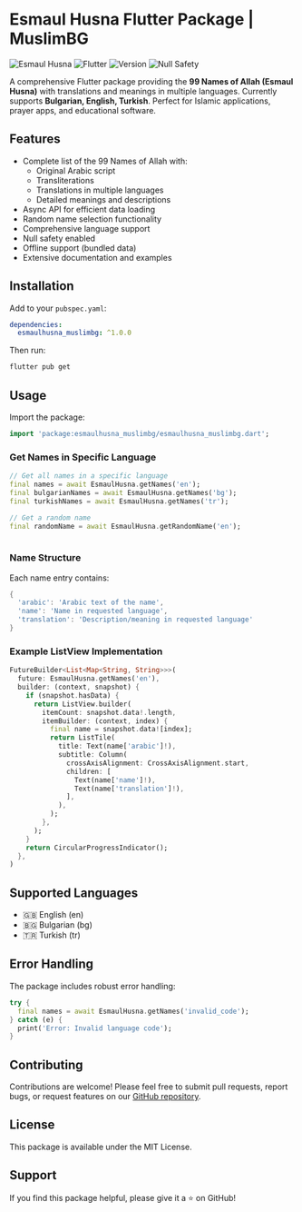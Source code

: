 # Esmaul Husna Flutter Package | MuslimBG 

![Esmaul Husna](https://img.shields.io/badge/Esmaul%20Husna-99%20Names-blue)
![Flutter](https://img.shields.io/badge/Flutter-Package-blue)
![Version](https://img.shields.io/badge/version-0.0.5-green)
![Null Safety](https://img.shields.io/badge/null%20safety-enabled-green)

A comprehensive Flutter package providing the **99 Names of Allah (Esmaul Husna)** with translations and meanings in multiple languages. Currently supports **Bulgarian, English, Turkish**. Perfect for Islamic applications, prayer apps, and educational software.

## Features

- Complete list of the 99 Names of Allah with:
  - Original Arabic script
  - Transliterations
  - Translations in multiple languages
  - Detailed meanings and descriptions
- Async API for efficient data loading
- Random name selection functionality
- Comprehensive language support
- Null safety enabled
- Offline support (bundled data)
- Extensive documentation and examples

## Installation

Add to your `pubspec.yaml`:

```yaml
dependencies:
  esmaulhusna_muslimbg: ^1.0.0
```

Then run:

```bash
flutter pub get
```

## Usage

Import the package:

```dart
import 'package:esmaulhusna_muslimbg/esmaulhusna_muslimbg.dart';
```

### Get Names in Specific Language

```dart
// Get all names in a specific language
final names = await EsmaulHusna.getNames('en');
final bulgarianNames = await EsmaulHusna.getNames('bg');
final turkishNames = await EsmaulHusna.getNames('tr');

// Get a random name
final randomName = await EsmaulHusna.getRandomName('en');
 
```

### Name Structure

Each name entry contains:

```dart
{
  'arabic': 'Arabic text of the name',
  'name': 'Name in requested language',
  'translation': 'Description/meaning in requested language'
}
```

### Example ListView Implementation

```dart
FutureBuilder<List<Map<String, String>>>(
  future: EsmaulHusna.getNames('en'),
  builder: (context, snapshot) {
    if (snapshot.hasData) {
      return ListView.builder(
        itemCount: snapshot.data!.length,
        itemBuilder: (context, index) {
          final name = snapshot.data![index];
          return ListTile(
            title: Text(name['arabic']!),
            subtitle: Column(
              crossAxisAlignment: CrossAxisAlignment.start,
              children: [
                Text(name['name']!),
                Text(name['translation']!),
              ],
            ),
          );
        },
      );
    }
    return CircularProgressIndicator();
  },
)
```

## Supported Languages

- 🇬🇧 English (en)
- 🇧🇬 Bulgarian (bg)
- 🇹🇷 Turkish (tr) 

## Error Handling

The package includes robust error handling:

```dart
try {
  final names = await EsmaulHusna.getNames('invalid_code');
} catch (e) {
  print('Error: Invalid language code');
}
```

## Contributing

Contributions are welcome! Please feel free to submit pull requests, report bugs, or request features on our [GitHub repository](https://github.com/cemalkarabulakli/esmaulhusna_muslimbg).

## License

This package is available under the MIT License.

## Support

If you find this package helpful, please give it a ⭐ on GitHub! 